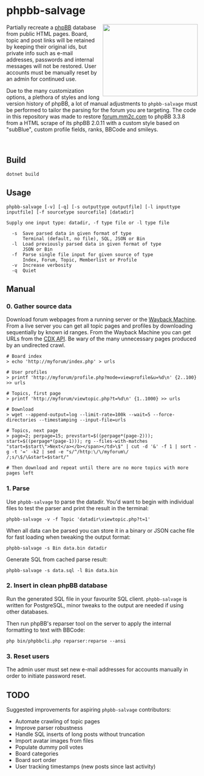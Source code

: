 # phpbb-salvage

<img src="https://user-images.githubusercontent.com/118539/180215606-1bbd13a6-f293-4cb5-a153-9ab1ae3d5d2d.svg" width="250" height="190" align="right">

Partially recreate a [phpBB](https://www.phpbb.com/) database from public HTML pages. Board, topic and post links will be retained by keeping their original ids, but private info such as e-mail addresses, passwords and internal messages will not be restored. User accounts must be manually reset by an admin for continued use.

Due to the many customization options, a plethora of styles and long version history of phpBB, a lot of manual adjustments to ``phpbb-salvage`` must be performed to tailor the parsing for the forum you are targeting. The code in this repository was made to restore [forum.mm2c.com](https://forum.mm2c.com/) to phpBB 3.3.8 from a HTML scrape of its phpBB 2.0.11 with a custom style based on "subBlue", custom profile fields, ranks, BBCode and smileys.

<br clear="both"/>

## Build
```
dotnet build
```

## Usage
```
phpbb-salvage [-v] [-q] [-s outputtype outputfile] [-l inputtype inputfile] [-f sourcetype sourcefile] [datadir]

Supply one input type: datadir, -f type file or -l type file

  -s  Save parsed data in given format of type
      Terminal (default, no file), SQL, JSON or Bin
  -l  Load previously parsed data in given format of type
      JSON or Bin
  -f  Parse single file input for given source of type
      Index, Forum, Topic, Memberlist or Profile
  -v  Increase verbosity
  -q  Quiet
```

## Manual

### 0. Gather source data
Download forum webpages from a running server or the [Wayback Machine](https://web.archive.org/). From a live server you can get all topic pages and profiles by downloading sequentially by known id ranges. From the Wayback Machine you can get URLs from the [CDX API](https://github.com/internetarchive/wayback/blob/master/wayback-cdx-server/README.md). Be wary of the many unnecessary pages produced by an undirected crawl.

```
# Board index
> echo 'http://myforum/index.php' > urls

# User profiles
> printf 'http://myforum/profile.php?mode=viewprofile&u=%d\n' {2..100} >> urls

# Topics, first page
> printf 'http://myforum/viewtopic.php?t=%d\n' {1..1000} >> urls

# Download
> wget --append-output=log --limit-rate=100k --wait=5 --force-directories --timestamping --input-file=urls

# Topics, next page
> page=2; perpage=15; prevstart=$((perpage*(page-2))); start=$((perpage*(page-1))); rg --files-with-matches "start=$start\">Next</a></b></span></td>\$" | cut -d '&' -f 1 | sort -g -t '=' -k2 | sed -e "s/^/http:\/\/myforum\/
/;s/\$/\&start=$start/"

# Then download and repeat until there are no more topics with more pages left
```

### 1. Parse
Use ``phpbb-salvage`` to parse the datadir. You'd want to begin with individual files to test the parser and print the result in the terminal:
```
phpbb-salvage -v -f Topic 'datadir\viewtopic.php?t=1'
```

When all data can be parsed you can store it in a binary or JSON cache file for fast loading when tweaking the output format:
```
phpbb-salvage -s Bin data.bin datadir
```

Generate SQL from cached parse result:
```
phpbb-salvage -s data.sql -l Bin data.bin
```

### 2. Insert in clean phpBB database
Run the generated SQL file in your favourite SQL client. ``phpbb-salvage`` is written for PostgreSQL, minor tweaks to the output are needed if using other databases.

Then run phpBB's reparser tool on the server to apply the internal formatting to text with BBCode:
```
php bin/phpbbcli.php reparser:reparse --ansi
```

### 3. Reset users
The admin user must set new e-mail addresses for accounts manually in order to initiate password reset.

## TODO
Suggested improvements for aspiring ``phpbb-salvage`` contributors:
* Automate crawling of topic pages
* Improve parser robustness
* Handle SQL inserts of long posts without truncation
* Import avatar images from files
* Populate dummy poll votes
* Board categories
* Board sort order
* User tracking timestamps (new posts since last activity)
